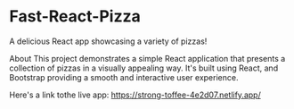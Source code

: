 # Fast-React-Pizza

A delicious React app showcasing a variety of pizzas!

About
This project demonstrates a simple React application that presents a collection of pizzas in a visually appealing way. It's built using React, and Bootstrap providing a smooth and interactive user experience.

Here's a link tothe live app: https://strong-toffee-4e2d07.netlify.app/
